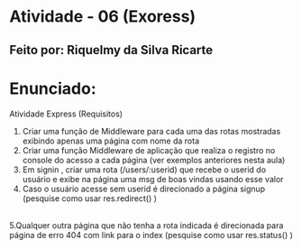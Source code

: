 # Atividade - 06 (Exoress)
## Feito por: Riquelmy da Silva Ricarte

# Enunciado:
Atividade Express (Requisitos)
1. Criar uma função de Middleware para cada uma das rotas mostradas exibindo apenas uma página com
nome da rota
2. Criar uma função Middleware de aplicação que realiza o registro no console do acesso a cada página
(ver exemplos anteriores nesta aula)
3. Em signin , criar uma rota (/users/:userid) que recebe o userid do usuário e exibe na página uma msg
de boas vindas usando esse valor
4. Caso o usuário acesse sem userid é direcionado a página signup (pesquise como usar
res.redirect() )
<br>
5.Qualquer outra página que não tenha a rota indicada é direcionada para página de erro 404 com link
para o index (pesquise como usar res.status() )
